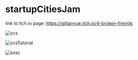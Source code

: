 # startupCitiesJam

link to itch.io page: https://gillianyue.itch.io/4-broken-friends

![scs](https://user-images.githubusercontent.com/15352560/99911864-10e52700-2d32-11eb-86b3-d461216297a5.png)

![scsTutorial](https://user-images.githubusercontent.com/15352560/99911873-22c6ca00-2d32-11eb-9cf6-d3475e5acb46.png)

![exsc](https://user-images.githubusercontent.com/15352560/99911878-26f2e780-2d32-11eb-81ae-76b8aaca8ec4.png)
